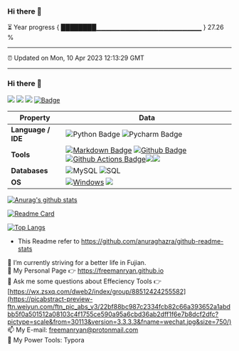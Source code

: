 ### Hi there 👋
⏳ Year progress { ████████▁▁▁▁▁▁▁▁▁▁▁▁▁▁▁▁▁▁▁▁▁▁ } 27.26 %

---
⏰ Updated on Mon, 10 Apr 2023 12:13:29 GMT

---

### Hi there 👋
![](https://img.shields.io/badge/%E5%86%99%E4%BD%9C%E5%B7%A5%E5%85%B7-Typora-brightgreen)
![](https://img.shields.io/badge/%E7%BC%96%E7%A8%8B%E8%AF%AD%E8%A8%80-Python-orange)
![](https://img.shields.io/badge/%E7%BC%96%E7%A8%8B%E5%B7%A5%E5%85%B7-Sublime-blue)
[![Badge](https://img.shields.io/badge/link-996.icu-%23FF4D5B.svg?style=flat-square)](https://996.icu/#/en_US)




| Property           | Data                                                         |
| ------------------ | ------------------------------------------------------------ |
| **Language / IDE** | ![Python Badge](https://img.shields.io/badge/-Python-3776AB?style=flat&logo=Python&logoColor=white) ![Pycharm Badge](https://img.shields.io/badge/-Pycharm-3776AB?style=flat&logo=Pycharm&logoColor=white) |
| **Tools**          | [![Markdown Badge](https://img.shields.io/badge/-Markdown-2088FF?style=flat&logo=Markdown&logoColor=white)](https://github.com/BEPb/BEPb) [![Github Badge](https://img.shields.io/badge/-Github%20-2088FF?style=flat&logo=Github&logoColor=white)](https://github.com/BEPb/BEPb) [![Github Actions Badge](https://img.shields.io/badge/-Git%20-2088FF?style=flat&logo=Git&logoColor=white)](https://github.com/BEPb/BEPb)![](https://img.shields.io/badge/%E5%86%99%E4%BD%9C%E5%B7%A5%E5%85%B7-Typora-brightgreen)![](https://img.shields.io/badge/%E7%BC%96%E7%A8%8B%E5%B7%A5%E5%85%B7-Sublime-blue) |
| **Databases**      | <img alt="MySQL" src="https://camo.githubusercontent.com/e863bc79abf7a53150665ce9eb1a93f4fb6183af46bc3fb345ee5562736eb23c/68747470733a2f2f696d672e736869656c64732e696f2f62616467652f4d7953514c2d2532333030662e7376673f6c6f676f3d6d7973716c266c6f676f436f6c6f723d7768697465" data-canonical-src="https://img.shields.io/badge/MySQL-%2300f.svg?logo=mysql&amp;logoColor=white" style="max-width: 100%;"> <img src="https://camo.githubusercontent.com/c44ec7dbcddd4dea22204197ce11e45bea3ef03ff97e45294bf66ea793527706/68747470733a2f2f696d672e736869656c64732e696f2f62616467652f2d53514c2d626c61636b3f7374796c653d666c61742d737175617265266c6f676f3d706f737467726573716c266c6f676f436f6c6f723d626c7565" alt="SQL" data-canonical-src="https://img.shields.io/badge/-SQL-black?style=flat-square&amp;logo=postgresql&amp;logoColor=blue" style="max-width: 100%;"> |
| **OS**             | <a target="_blank" rel="noopener noreferrer" href="https://camo.githubusercontent.com/b44114213a5a462903bd69611bb6846f1dc41fe6f3230bd37c67c3d4eb65f08c/68747470733a2f2f696d672e736869656c64732e696f2f62616467652f2d57696e646f77732d626c61636b3f7374796c653d666c61742d737175617265266c6f676f3d77696e646f7773266c6f676f436f6c6f723d626c7565"><img src="https://camo.githubusercontent.com/b44114213a5a462903bd69611bb6846f1dc41fe6f3230bd37c67c3d4eb65f08c/68747470733a2f2f696d672e736869656c64732e696f2f62616467652f2d57696e646f77732d626c61636b3f7374796c653d666c61742d737175617265266c6f676f3d77696e646f7773266c6f676f436f6c6f723d626c7565" alt="Windows" data-canonical-src="https://img.shields.io/badge/-Windows-black?style=flat-square&amp;logo=windows&amp;logoColor=blue" style="max-width: 100%;"></a> ![](https://img.shields.io/badge/Linux-CentOS%207-blue) |




[![Anurag's github stats](https://github-readme-stats.vercel.app/api?username=freemanRyan&show_icons=true&&show_icons=true&theme=transparent&bg_color=00000000)](https://github.com/anuraghazra/github-readme-stats)


[![Readme Card](https://github-readme-stats.vercel.app/api/pin/?username=freemanRyan&repo=freemanRyan.github.io)](https://github.com/freemanRyan/freemanryan.github.io)

[![Top Langs](https://github-readme-stats.vercel.app/api/top-langs/?username=freemanRyan)](https://github.com/anuraghazra/github-readme-stats)


-  This Readme refer to  https://github.com/anuraghazra/github-readme-stats

🔭 I’m currently striving for a better life in Fujian.  
🌱 My Personal Page 👉 https://freemanryan.github.io  
💬 Ask me some questions about Effeciency Tools 👉 [https://wx.zsxq.com/dweb2/index/group/88512424255582](https://picabstract-preview-ftn.weiyun.com/ftn_pic_abs_v3/22bf88bc987c2334fcb82c66a393652a1abdbb5f0a501512a08103c4f1755ce590a95a6cbd36ab2dff1f6e7b8dcf2dfc?pictype=scale&from=30113&version=3.3.3.3&fname=wechat.jpg&size=750/)  
📫 My E-mail: freemanryan@protonmail.com  
🔧 My Power Tools: Typora </br>
            

